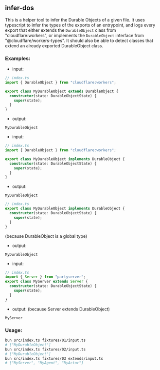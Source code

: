 ## infer-dos

This is a helper tool to infer the Durable Objects of a given file. It uses typescript to infer the types of the exports of an entrypoint, and logs every export that either extends the `DurableObject` class from "cloudflare:workers", or implements the `DurableObject` interface from "@cloudflare/workers-types". It should also be able to detect classes that extend an already exported DurableObject class.

### Examples:

- input:

```ts
// index.ts
import { DurableObject } from "cloudflare:workers";

export class MyDurableObject extends DurableObject {
  constructor(state: DurableObjectState) {
    super(state);
  }
}
```

- output:

```
MyDurableObject
```

- input:

```ts
// index.ts
import { DurableObject } from "cloudflare:workers";

export class MyDurableObject implements DurableObject {
  constructor(state: DurableObjectState) {
    super(state);
  }
}
```

- output:

```
MyDurableObject
```

```ts
// index.ts
export class MyDurableObject implements DurableObject {
  constructor(state: DurableObjectState) {
    super(state);
  }
}
```

(because DurableObject is a global type)

- output:

```
MyDurableObject
```

- input:

```ts
// index.ts
import { Server } from "partyserver";
export class MyServer extends Server {
  constructor(state: DurableObjectState) {
    super(state);
  }
}
```

- output:
  (because Server extends DurableObject)

```
MyServer
```

### Usage:

```bash
bun src/index.ts fixtures/01/input.ts
# ["MyDurableObject"]
bun src/index.ts fixtures/02/input.ts
# ["MyDurableObject"]
bun src/index.ts fixtures/03 extends/input.ts
# ["MyServer", "MyAgent", "MyActor"]
```
